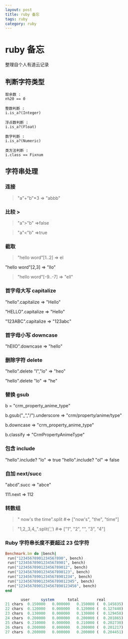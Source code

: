 ```yaml
---
layout: post
title: ruby 备忘
tags: ruby
category: ruby
---
```



#   ruby 备忘
整理自个人有道云记录

## 判断字符类型
    取余数 :
    n%20 == 0

    整数判断 :
    i.is_a?(Integer)

    浮点数判断 :
    i.is_a?(Float)

    数字判断 :
    i.is_a?(Numeric)

    类方法判断 :
    i.class == Fixnum


## 字符串处理

### 连接
> "a"+"b"*3
 => "abbb"
### 比较 >
> "a">"b"
 =>false

> "a"<"b"
 =>true

### 截取
>"hello word"[1..2]
 => el

"hello word"[2,3]
 => "llo"

>"hello word"[-9..-7]
 => "ell"


### 首字母大写 capitalize

"hello".capitalize
 => "Hello"

"HELLO".capitalize
 => "Hello"

"123ABC".capitalize
 => "123abc"

### 首字母小写 downcase

"hEllO".downcase
 => "hello"

### 删除字符 delete
"hello".delete "l","lo"
 => "heo"

"hello".delete "lo"
 => "he"

### 替换 gsub
b = "crm_property_anime_type"

b.gsub("_","/").underscore
 => "crm/property/anime/type"

b.downcase
 => "crm_property_anime_type"

 b.classify
 => "CrmPropertyAnimeType"

### 包含 include
"hello".include? "lo"
 => true
"hello".include? "ol"
 => false

### 自加 next/succ
"abcd".succ
 => "abce"

111.next
 => 112

### 转数组
>" now's  the time".split        #=> ["now's", "the", "time"]

>"1,2,,3,4,,".split(',')         #=> ["1", "2", "", "3", "4"]


### Ruby 字符串长度不要超过 23 位字符

```ruby
Benchmark.bm do |bench|
 run("12345678901234567890", bench)
 run("123456789012345678901", bench)
 run("1234567890123456789012", bench)
 run("12345678901234567890123", bench)
 run("123456789012345678901234", bench)
 run("1234567890123456789012345", bench)
 run("12345678901234567890123456", bench)
end

       user     system      total        real
21 chars  0.150000   0.000000   0.150000 (  0.145835)
22 chars  0.120000   0.000000   0.120000 (  0.127440)
23 chars  0.130000   0.000000   0.130000 (  0.129458)
24 chars  0.200000   0.000000   0.200000 (  0.201865)
25 chars  0.210000   0.000000   0.210000 (  0.202730)
26 chars  0.200000   0.000000   0.200000 (  0.201217)
27 chars  0.200000   0.000000   0.200000 (  0.204451)

```